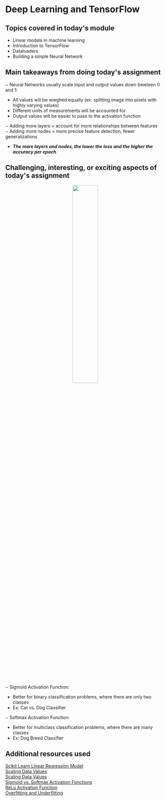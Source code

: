 # Deep Learning and TensorFlow

## Topics covered in today's module
* Linear models in machine learning
* Introduction to TensorFlow
* Dataloaders
* Building a simple Neural Network

## Main takeaways from doing today's assignment
&minus; Neural Networks usually scale input and output values down bewteen 0 and 1:
- All values will be wieghed equally (ex: splitting image into pixels with highly varying values)
- Different units of measurements will be accounted for
- Output values will be easier to pass to the activation function

&minus; Adding more layers = account for more relationships between features \
&minus; Adding more nodes = more precise feature detection, fewer generalizations
- ***The more layers and nodes, the lower the loss and the higher the accuracy per epoch***

## Challenging, interesting, or exciting aspects of today's assignment
<div align=center><img src="https://miro.medium.com/v2/resize:fit:1400/1*WfERQXN_BtLi1eAh36_mvw.png" width=40% height=40%></div> 

&minus; Sigmoid Activation Function: 
- Better for binary classification problems, where there are only two classes
- Ex: Cat vs. Dog Classifier

&minus; Softmax Activation Function: 
- Better for multiclass classification problems, where there are many classes
- Ex: Dog Breed Classifier


## Additional resources used 
[Scikit Learn Linear Regression Model](https://scikit-learn.org/stable/modules/generated/sklearn.linear_model.LinearRegression.html) \
[Scaling Data Values](https://machinelearningmastery.com/how-to-improve-neural-network-stability-and-modeling-performance-with-data-scaling/#:~:text=Scaling%20Input%20Variables,a%20standard%20deviation%20of%20one.) \
[Scaling Data Values](https://stats.stackexchange.com/questions/603855/why-data-scaling-in-range-0-1-is-important) \
[Sigmoid vs. Softmax Activation Functions](https://towardsdatascience.com/sigmoid-and-softmax-functions-in-5-minutes-f516c80ea1f9#:~:text=But%20if%20both%20functions%20map,extension%20of%20the%20Sigmoid%20function.) \
[ReLu Activation Function](https://machinelearningmastery.com/rectified-linear-activation-function-for-deep-learning-neural-networks/) \
[Overfitting and Underfitting](https://docs.aws.amazon.com/machine-learning/latest/dg/model-fit-underfitting-vs-overfitting.html)
